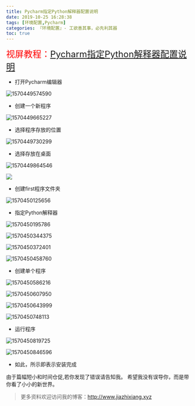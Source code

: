 ```yaml
---
title: Pycharm指定Python解释器配置说明
date: 2019-10-25 16:28:38
tags: [环境配置,Pycharm]
categories: 『环境配置』- 工欲善其事，必先利其器
toc: true
---
```

<font color=red size=5>视屏教程：[Pycharm指定Python解释器配置说明](https://www.bilibili.com/video/av70541622/)</font>

- 打开Pycharm编辑器

![1570449574590](Pycharm指定Python解释器配置说明/1570449574590.png)

- 创建一个新程序
<!-- more -->
![1570449665227](Pycharm指定Python解释器配置说明/1570449665227.png)

- 选择程序存放的位置

![1570449730299](Pycharm指定Python解释器配置说明/1570449730299.png)

- 选择存放在桌面

![1570449864546](Pycharm指定Python解释器配置说明/1570449864546.png)

![](Pycharm指定Python解释器配置说明/1570449836108.png)

- 创建first程序文件夹

![1570450125656](Pycharm指定Python解释器配置说明/1570450125656.png)

- 指定Python解释器

![1570450195786](Pycharm指定Python解释器配置说明/1570450195786.png)

![1570450344375](Pycharm指定Python解释器配置说明/1570450344375.png)

![1570450372401](Pycharm指定Python解释器配置说明/1570450372401.png)

![1570450458760](Pycharm指定Python解释器配置说明/1570450458760.png)

- 创建单个程序

![1570450586216](Pycharm指定Python解释器配置说明/1570450586216.png)

![1570450607950](Pycharm指定Python解释器配置说明/1570450607950.png)

![1570450643999](Pycharm指定Python解释器配置说明/1570450643999.png)

![1570450748113](Pycharm指定Python解释器配置说明/1570450748113.png)

- 运行程序

![1570450819725](Pycharm指定Python解释器配置说明/1570450819725.png)

![1570450846596](Pycharm指定Python解释器配置说明/1570450846596.png)

- 如此，所示即表示安装完成



由于篇幅短小和时间仓促,若你发现了错误请告知我。
希望我没有误导你，而是带你看了小小的新世界。

> 更多资料欢迎访问我的博客：http://www.jiazhixiang.xyz